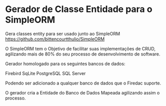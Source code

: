 # Gerador de Classe Entidade para o SimpleORM

Gera classes entity para ser usado junto ao SimpleORM https://github.com/bittencourtthulio/SimpleORM

O SimpleORM tem o Objetivo de facilitar suas implementações de CRUD, agilizando mais de 80% do seu processo de desenvolvimento de software.

Gerador homologado para os seguintes bancos de dados:

Firebird
SqLite
PostgreSQL
SQL Server

Podendo ser adicionado a qualquer banco de dados que o Firedac suporte.

O gerador cria a Entidade do Banco de Dados Mapeada agilizando assim o processo.
